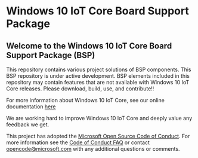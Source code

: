 Windows 10 IoT Core Board Support Package
==============

## Welcome to the Windows 10 IoT Core Board Support Package (BSP)

This repository contains various project solutions of BSP components. This BSP repository is under active development. BSP elements included in this repository may contain features that are not available with Windows 10 IoT Core releases. Please download, build, use, and contribute!!

For more information about Windows 10 IoT Core, see our online documentation [here](http://windowsondevices.com)

We are working hard to improve Windows 10 IoT Core and deeply value any feedback we get.

This project has adopted the [Microsoft Open Source Code of Conduct](https://opensource.microsoft.com/codeofconduct/). For more information see the [Code of Conduct FAQ](https://opensource.microsoft.com/codeofconduct/faq/) or contact [opencode@microsoft.com](mailto:opencode@microsoft.com) with any additional questions or comments.

